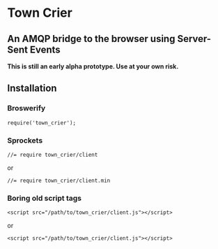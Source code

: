 # Town Crier

## An AMQP bridge to the browser using Server-Sent Events

**This is still an early alpha prototype. Use at your own risk.**

## Installation

### Broswerify

    require('town_crier');

### Sprockets

    //= require town_crier/client

or

    //= require town_crier/client.min

### Boring old script tags

    <script src="/path/to/town_crier/client.js"></script>

or

    <script src="/path/to/town_crier/client.js"></script>